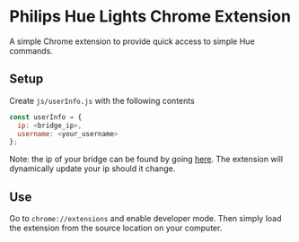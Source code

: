 # Philips Hue Lights Chrome Extension

A simple Chrome extension to provide quick access to simple Hue commands.

## Setup

Create `js/userInfo.js` with the following contents

```js
const userInfo = {
  ip: <bridge_ip>,
  username: <your_username>
};
```

Note: the ip of your bridge can be found by going [here]('https://discovery.meethue.com/'). The extension will dynamically update your ip should it change.

## Use

Go to `chrome://extensions` and enable developer mode. Then simply load the extension from the source location on your computer.
